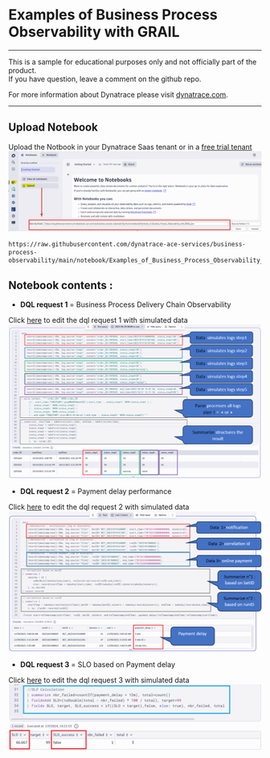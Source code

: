 # Examples of Business Process Observability with GRAIL
---

This is a sample for educational purposes only and not officially part of the product.  
If you have question, leave a comment on the github repo.  

For more information about Dynatrace please visit [dynatrace.com](https://www.dynatrace.com).

---
## Upload Notebook
Upload the Notbook in your Dynatrace Saas tenant or in a [free trial tenant](https://www.dynatrace.com/trial) 
![Upload](https://github.com/dynatrace-ace-services/business-process-observability/blob/main/assets/upload_notebook.png?raw=true)

    https://raw.githubusercontent.com/dynatrace-ace-services/business-process-observability/main/notebook/Examples_of_Business_Process_Observability_with_GRAIL.json  

## Notebook contents : 

- **DQL request 1** = Business Process Delivery Chain Observability 

Click [here](https://raw.githubusercontent.com/dynatrace-ace-services/business-process-observability/main/assets/dql1.txt) to edit the dql request 1 with simulated data
![dql1](https://github.com/dynatrace-ace-services/business-process-observability/blob/main/assets/dql_request1.png?raw=true)

    
- **DQL request 2** = Payment delay performance

Click [here](https://raw.githubusercontent.com/dynatrace-ace-services/business-process-observability/main/assets/dql2.txt) to edit the dql request 2 with simulated data
![dql1](https://github.com/dynatrace-ace-services/business-process-observability/blob/main/assets/dql_request2.png?raw=true)

- **DQL request 3** = SLO based on Payment delay 

Click [here](https://raw.githubusercontent.com/dynatrace-ace-services/business-process-observability/main/assets/dql3.txt) to edit the dql request 3 with simulated data
![dql1](https://github.com/dynatrace-ace-services/business-process-observability/blob/main/assets/dql_request3.png?raw=true)

